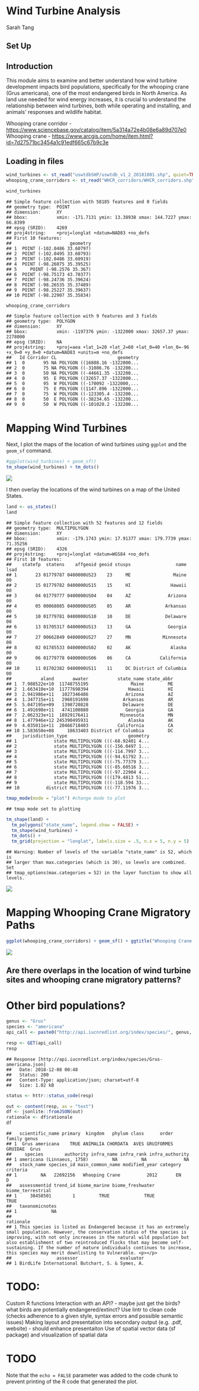 Wind Turbine Analysis
================
Sarah Tang

Set Up
------

Introduction
------------

This module aims to examine and better understand how wind turbine development impacts bird populations, specifically for the whooping crane (Grus americana), one of the most endangered birds in North America. As land use needed for wind energy increases, it is crucial to understand the relationship between wind turbines, both while operating and installing, and animals' responses and wildlife habitat.

Whooping crane corridor - <https://www.sciencebase.gov/catalog/item/5a314a72e4b08e6a89d707e0> Whooping crane - <https://www.arcgis.com/home/item.html?id=7d27571bc3454a1c91edf665c67b9c3e>

Loading in files
----------------

``` r
wind_turbines <- st_read("uswtdbSHP/uswtdb_v1_2_20181001.shp", quiet=TRUE)
whooping_crane_corridors <- st_read("WHCR_corridors/WHCR_corridors.shp", quiet=TRUE)

wind_turbines
```

    ## Simple feature collection with 58185 features and 0 fields
    ## geometry type:  POINT
    ## dimension:      XY
    ## bbox:           xmin: -171.7131 ymin: 13.38938 xmax: 144.7227 ymax: 66.8399
    ## epsg (SRID):    4269
    ## proj4string:    +proj=longlat +datum=NAD83 +no_defs
    ## First 10 features:
    ##                      geometry
    ## 1  POINT (-102.0486 33.60797)
    ## 2  POINT (-102.0495 33.60793)
    ## 3  POINT (-102.0486 33.60919)
    ## 4  POINT (-98.26075 35.39525)
    ## 5     POINT (-98.2576 35.367)
    ## 6  POINT (-98.75173 43.70377)
    ## 7  POINT (-98.24736 35.39624)
    ## 8  POINT (-98.26535 35.37489)
    ## 9  POINT (-98.25227 35.39637)
    ## 10 POINT (-98.22907 35.35834)

``` r
whooping_crane_corridors
```

    ## Simple feature collection with 9 features and 3 fields
    ## geometry type:  POLYGON
    ## dimension:      XY
    ## bbox:           xmin: -1197376 ymin: -1322000 xmax: 32657.37 ymax: 2278000
    ## epsg (SRID):    NA
    ## proj4string:    +proj=aea +lat_1=20 +lat_2=60 +lat_0=40 +lon_0=-96 +x_0=0 +y_0=0 +datum=NAD83 +units=m +no_defs
    ##   Id Corridor CL                       geometry
    ## 1  0       95 NA POLYGON ((16808.16 -1322000...
    ## 2  0       75 NA POLYGON ((-31086.76 -132200...
    ## 3  0       50 NA POLYGON ((-44661.35 -132200...
    ## 4  0       95  E POLYGON ((32657.37 -1322000...
    ## 5  0       95  W POLYGON ((-170092 -1322000,...
    ## 6  0       75  E POLYGON ((1147.896 -1322000...
    ## 7  0       75  W POLYGON ((-123305.4 -132200...
    ## 8  0       50  E POLYGON ((-38234.65 -132200...
    ## 9  0       50  W POLYGON ((-101020.2 -132200...

Mapping Wind Turbines
=====================

Next, I plot the maps of the location of wind turbines using `ggplot` and the `geom_sf` command.

``` r
#ggplot(wind_turbines) + geom_sf()
tm_shape(wind_turbines) + tm_dots()
```

![](analysis_files/figure-markdown_github/unnamed-chunk-3-1.png)

I then overlay the locations of the wind turbines on a map of the United States.

``` r
land <- us_states()
land
```

    ## Simple feature collection with 52 features and 12 fields
    ## geometry type:  MULTIPOLYGON
    ## dimension:      XY
    ## bbox:           xmin: -179.1743 ymin: 17.91377 xmax: 179.7739 ymax: 71.35256
    ## epsg (SRID):    4326
    ## proj4string:    +proj=longlat +datum=WGS84 +no_defs
    ## First 10 features:
    ##    statefp  statens    affgeoid geoid stusps                 name lsad
    ## 1       23 01779787 0400000US23    23     ME                Maine   00
    ## 2       15 01779782 0400000US15    15     HI               Hawaii   00
    ## 3       04 01779777 0400000US04    04     AZ              Arizona   00
    ## 4       05 00068085 0400000US05    05     AR             Arkansas   00
    ## 5       10 01779781 0400000US10    10     DE             Delaware   00
    ## 6       13 01705317 0400000US13    13     GA              Georgia   00
    ## 7       27 00662849 0400000US27    27     MN            Minnesota   00
    ## 8       02 01785533 0400000US02    02     AK               Alaska   00
    ## 9       06 01779778 0400000US06    06     CA           California   00
    ## 10      11 01702382 0400000US11    11     DC District of Columbia   00
    ##           aland       awater           state_name state_abbr
    ## 1  7.988522e+10  11748755195                Maine         ME
    ## 2  1.663410e+10  11777698394               Hawaii         HI
    ## 3  2.941986e+11   1027346486              Arizona         AZ
    ## 4  1.347715e+11   2960191698             Arkansas         AR
    ## 5  5.047195e+09   1398720828             Delaware         DE
    ## 6  1.491698e+11   4741100880              Georgia         GA
    ## 7  2.062323e+11  18929176411            Minnesota         MN
    ## 8  1.477946e+12 245390495931               Alaska         AK
    ## 9  4.035011e+11  20466718403           California         CA
    ## 10 1.583650e+08     18633403 District of Columbia         DC
    ##    jurisdiction_type                       geometry
    ## 1              state MULTIPOLYGON (((-68.92401 4...
    ## 2              state MULTIPOLYGON (((-156.0497 1...
    ## 3              state MULTIPOLYGON (((-114.7997 3...
    ## 4              state MULTIPOLYGON (((-94.61792 3...
    ## 5              state MULTIPOLYGON (((-75.77379 3...
    ## 6              state MULTIPOLYGON (((-85.60516 3...
    ## 7              state MULTIPOLYGON (((-97.22904 4...
    ## 8              state MULTIPOLYGON (((179.4813 51...
    ## 9              state MULTIPOLYGON (((-118.594 33...
    ## 10          district MULTIPOLYGON (((-77.11976 3...

``` r
tmap_mode(mode = "plot") #change mode to plot
```

    ## tmap mode set to plotting

``` r
tm_shape(land) +
  tm_polygons("state_name", legend.show = FALSE) +
  tm_shape(wind_turbines) +
  tm_dots() +
  tm_grid(projection = "longlat", labels.size = .5, n.x = 5, n.y = 5)
```

    ## Warning: Number of levels of the variable "state_name" is 52, which is
    ## larger than max.categories (which is 30), so levels are combined. Set
    ## tmap_options(max.categories = 52) in the layer function to show all levels.

![](analysis_files/figure-markdown_github/unnamed-chunk-4-1.png)

Mapping Whooping Crane Migratory Paths
======================================

``` r
ggplot(whooping_crane_corridors) + geom_sf() + ggtitle("Whooping Crane Migration Corridor")
```

![](analysis_files/figure-markdown_github/unnamed-chunk-5-1.png)

Are there overlaps in the location of wind turbine sites and whooping crane migratory patterns?
-----------------------------------------------------------------------------------------------

Other bird populations?
=======================

``` r
genus <- "Grus"
species <- "americana"
api_call <- paste0("http://api.iucnredlist.org/index/species/", genus, "-", species, ".json")

resp <- GET(api_call)
resp
```

    ## Response [http://api.iucnredlist.org/index/species/Grus-americana.json]
    ##   Date: 2018-12-08 00:48
    ##   Status: 200
    ##   Content-Type: application/json; charset=utf-8
    ##   Size: 1.02 kB

``` r
status <- httr::status_code(resp)

out <- content(resp, as = "text")
df <- jsonlite::fromJSON(out)
rationale <- df$rationale
df
```

    ##   scientific_name primary  kingdom   phylum class      order  family genus
    ## 1  Grus americana    TRUE ANIMALIA CHORDATA  AVES GRUIFORMES GRUIDAE  Grus
    ##     species        authority infra_name infra_rank infra_authority
    ## 1 americana (Linnaeus, 1758)         NA         NA              NA
    ##   stock_name species_id main_common_name modified_year category criteria
    ## 1         NA   22692156   Whooping Crane          2012       EN        D
    ##   assessmentid trend_id biome_marine biome_freshwater biome_terrestrial
    ## 1     38458501        1         TRUE             TRUE              TRUE
    ##   taxonomicnotes
    ## 1             NA
    ##                                                                                                                                                                                                                                                                                                                                                                                                         rationale
    ## 1 This species is listed as Endangered because it has an extremely small population. However, the conservation status of the species is improving, with not only increases in the natural wild population but also establishment of two reintroduced flocks that may become self-sustaining. If the number of mature individuals continues to increase, this species may merit downlisting to Vulnerable. <p></p>
    ##                 assessor                evaluator
    ## 1 BirdLife International Butchart, S. & Symes, A.

TODO:
=====

Custom R functions Interaction with an API? - maybe just get the birds? what birds are potentially endangered/extinct? Use lintr to clean code (checks adherence to a given style, syntax errors and possible semantic issues) Making layout and presentation into secondary output (e.g. .pdf, website) - should enhance presentaiton Use of spatial vector data (sf package) and visualization of spatial data

TODO
====

Note that the `echo = FALSE` parameter was added to the code chunk to prevent printing of the R code that generated the plot.
